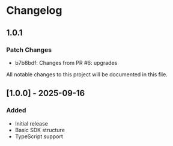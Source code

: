 # Changelog

## 1.0.1

### Patch Changes

- b7b8bdf: Changes from PR #6: upgrades

All notable changes to this project will be documented in this file.

## [1.0.0] - 2025-09-16

### Added

- Initial release
- Basic SDK structure
- TypeScript support

<!-- Add your changes here using this format:

## [1.1.0] - YYYY-MM-DD

### Added
- New feature

### Changed
- Updated feature

### Fixed
- Bug fix

### Removed
- Deprecated feature
-->
